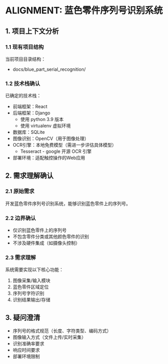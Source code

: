 # ALIGNMENT: 蓝色零件序列号识别系统

## 1. 项目上下文分析

### 1.1 现有项目结构
当前项目目录结构：
- docs/blue_part_serial_recognition/

### 1.2 技术栈确认
已确定的技术栈：
- 前端框架：React
- 后端框架：Django
  - 使用 python 3.9 版本
  - 使用 virtualenv 虚拟环境
- 数据库：SQLite
- 图像识别：OpenCV（用于图像处理）
- OCR引擎：本地免费模型（需进一步评估具体模型）
  - Tesseract - google 开源 OCR 引擎
- 部署环境：适配触控操作的Web应用

## 2. 需求理解确认

### 2.1 原始需求
开发蓝色零件序列号识别系统，能够识别蓝色零件上的序列号。

### 2.2 边界确认
- 仅识别蓝色零件上的序列号
- 不包含零件分类或其他颜色零件的识别
- 不涉及硬件集成（如摄像头控制）

### 2.3 需求理解
系统需要实现以下核心功能：
1. 图像采集/输入模块
2. 蓝色零件区域定位
3. 序列号字符识别
4. 识别结果输出/存储

## 3. 疑问澄清
- 序列号的格式规范（长度、字符类型、编码方式）
- 图像输入方式（文件上传/实时采集）
- 识别准确率要求
- 响应时间要求
- 部署环境限制